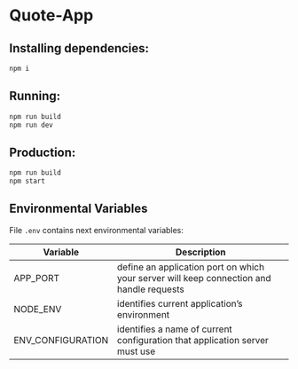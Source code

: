 # Quote-App

## Installing dependencies:
```sh
npm i
```
## Running:
```sh
npm run build
npm run dev
```

## Production:
```sh
npm run build
npm start
```

## Environmental Variables
File `.env` contains next environmental variables:

| Variable          | Description |
|-------------------|-------------|
| APP_PORT          | define an application port on which your server will keep connection and handle requests |
| NODE_ENV          | identifies current application’s environment |
| ENV_CONFIGURATION | identifies a name of current configuration that application server must use |
